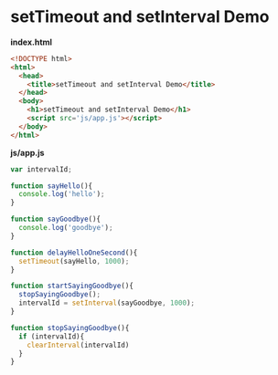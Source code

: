 setTimeout and setInterval Demo
===============================

**index.html**
``` html   
<!DOCTYPE html>
<html>
  <head>
    <title>setTimeout and setInterval Demo</title>
  </head>
  <body>
    <h1>setTimeout and setInterval Demo</h1>
    <script src='js/app.js'></script>
  </body>
</html>
```   

**js/app.js**
``` javascript   
var intervalId;

function sayHello(){
  console.log('hello');
}

function sayGoodbye(){
  console.log('goodbye');
}

function delayHelloOneSecond(){
  setTimeout(sayHello, 1000);
}

function startSayingGoodbye(){
  stopSayingGoodbye();
  intervalId = setInterval(sayGoodbye, 1000);
}

function stopSayingGoodbye(){
  if (intervalId){
    clearInterval(intervalId)
  }
}
```   

